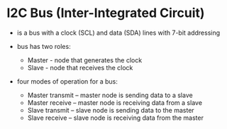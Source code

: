 # I2C Bus (Inter-Integrated Circuit)

- is a bus with a clock (SCL) and data (SDA) lines with 7-bit addressing

- bus has two roles:
  - Master - node that generates the clock
  - Slave - node that receives the clock
                    
- four modes of operation for a bus: 
  - Master transmit – master node is sending data to a slave
  - Master receive – master node is receiving data from a slave
  - Slave transmit – slave node is sending data to the master
  - Slave receive – slave node is receiving data from the master
